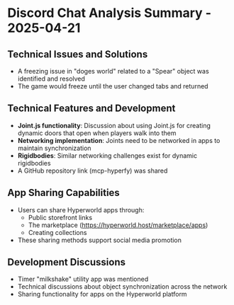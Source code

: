 # Discord Chat Analysis Summary - 2025-04-21

## Technical Issues and Solutions
- A freezing issue in "doges world" related to a "Spear" object was identified and resolved
- The game would freeze until the user changed tabs and returned

## Technical Features and Development
- **Joint.js functionality**: Discussion about using Joint.js for creating dynamic doors that open when players walk into them
- **Networking implementation**: Joints need to be networked in apps to maintain synchronization
- **Rigidbodies**: Similar networking challenges exist for dynamic rigidbodies
- A GitHub repository link (mcp-hyperfy) was shared

## App Sharing Capabilities
- Users can share Hyperworld apps through:
  - Public storefront links
  - The marketplace (https://hyperworld.host/marketplace/apps)
  - Creating collections
- These sharing methods support social media promotion

## Development Discussions
- Timer "milkshake" utility app was mentioned
- Technical discussions about object synchronization across the network
- Sharing functionality for apps on the Hyperworld platform